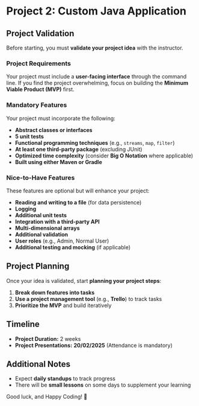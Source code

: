 # Project 2: Custom Java Application  

## Project Validation  
Before starting, you must **validate your project idea** with the instructor.  

### Project Requirements  
Your project must include a **user-facing interface** through the command line. If you find the project overwhelming, focus on building the **Minimum Viable Product (MVP)** first.  

### Mandatory Features  
Your project must incorporate the following:  
- **Abstract classes or interfaces**  
- **5 unit tests**  
- **Functional programming techniques** (e.g., `streams`, `map`, `filter`)  
- **At least one third-party package** (excluding JUnit)  
- **Optimized time complexity** (consider **Big O Notation** where applicable)  
- **Built using either Maven or Gradle**  

### Nice-to-Have Features  
These features are optional but will enhance your project:  
- **Reading and writing to a file** (for data persistence)  
- **Logging**  
- **Additional unit tests**  
- **Integration with a third-party API**  
- **Multi-dimensional arrays**  
- **Additional validation**  
- **User roles** (e.g., Admin, Normal User)  
- **Additional testing and mocking** (if applicable)  

## Project Planning  
Once your idea is validated, start **planning your project steps**:  
1. **Break down features into tasks**  
2. **Use a project management tool** (e.g., **Trello**) to track tasks  
3. **Prioritize the MVP** and build iteratively  

## Timeline  
- **Project Duration:** 2 weeks  
- **Project Presentations:** **20/02/2025** (Attendance is mandatory)  

## Additional Notes  
- Expect **daily standups** to track progress  
- There will be **small lessons** on some days to supplement your learning  

Good luck, and Happy Coding! 🚀  
